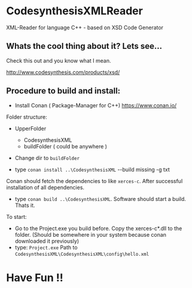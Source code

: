 # CodesynthesisXMLReader
XML-Reader for language C++ - based on XSD Code Generator

## Whats the cool thing about it? Lets see...

Check this out and you know what I mean.

http://www.codesynthesis.com/products/xsd/

## Procedure to build and install:
* Install Conan ( Package-Manager for C++) https://www.conan.io/

Folder structure:

* UpperFolder
	* CodesynthesisXML
	* buildFolder ( could be anywhere )

* Change dir to `buildFolder`
* type `conan install ..\CodesynthesisXML` --build missing  -g txt

Conan should fetch the dependencies to like `xerces-c`. After successful installation of all dependencies.

* type `conan build ..\CodesynthesisXML`. Software should start a build. Thats it.

To start:

* Go to the Project.exe you build before. Copy the xerces-c*.dll to the folder. (Should be somewhere in your system because conan downloaded it previously)
* type: `Project.exe` Path to `CodesynthesisXML\CodesynthesisXML\config\hello.xml`


# Have Fun !!

